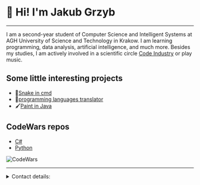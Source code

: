 # 👋 Hi! I'm Jakub Grzyb
--------------------------

I am a second-year student of Computer Science and Intelligent Systems at AGH University of Science and Technology in Krakow. I am learning programming, data analysis, artificial intelligence, and much more. Besides my studies, I am actively involved in a scientific circle [Code Industry](http://coin.agh.edu.pl/) or play music.

## Some little interesting projects

- 🐍[Snake in cmd](https://github.com/jGrzyb/snake-for-pp)
- 👅[programming languages translator](https://github.com/jGrzyb/translator-jezyk-w-programowania)
- 🖌[Paint in Java](https://github.com/jGrzyb/paint_in_java)

## CodeWars repos
- [C#](https://github.com/jGrzyb/CodeWars_cs)
- [Python](https://github.com/jGrzyb/CodeWars_Python)

![CodeWars](https://github.r2v.ch/codewars?user=Grzybek5)


-----------------------

<details>
  <summary>Contact details:</summary>
  
- email: grzybjaku@gmail.com

</details>
